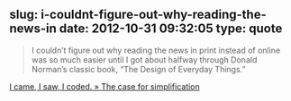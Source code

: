 slug: i-couldnt-figure-out-why-reading-the-news-in
date: 2012-10-31 09:32:05
type: quote
---

> I couldn’t figure out why reading the news in print instead of online was so much easier until I got about halfway through Donald Norman’s classic book, “The Design of Everyday Things.”

[I came, I saw, I coded. » The case for simplification](http://heatherjaybillings.com/blog/2012/10/the-case-for-simplification/)
